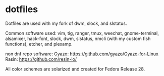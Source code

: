 # dotfiles
Dotfiles are used with my fork of dwm, slock, and slstatus.

Common software used: vim, tig, ranger, tmux, weechat, gnome-terminal, alsamixer, hack-font, slock, dwm, slstatus, nmcli (with my custom fish functions), etcher, and plexamp.

non dnf repo software: 
Gyazo: https://github.com/gyazo/Gyazo-for-Linux
Rasin: https://github.com/resin-io/

All color schemes are solarized and created for Fedora Release 28.
